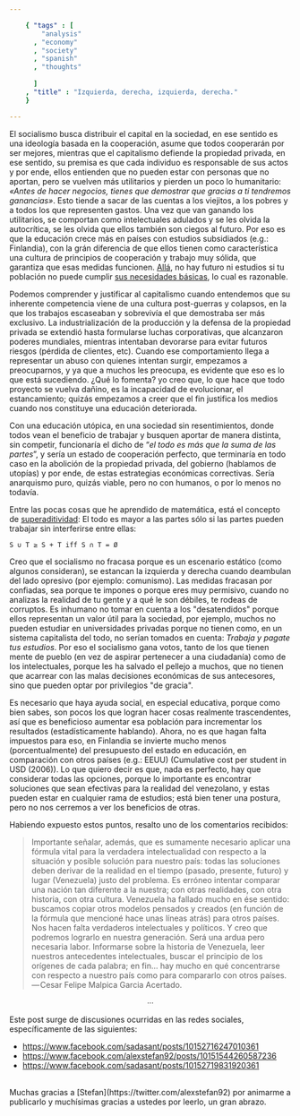 ```yaml
--- 

    { "tags" : [
        "analysis"
      , "economy"
      , "society"
      , "spanish"
      , "thoughts"
 
      ]
    , "title" : "Izquierda, derecha, izquierda, derecha."
    }

--- 
```


El socialismo busca distribuir el capital en la sociedad, en ese
sentido es una ideología basada en la cooperación, asume que todos
cooperarán por ser mejores, mientras que el capitalismo defiende la
propiedad privada, en ese sentido, su premisa es que cada individuo es
responsable de sus actos y por ende, ellos entienden que no pueden
estar con personas que no aportan, pero se vuelven más utilitarios y
pierden un poco lo humanitario: _«Antes de hacer negocios, tienes que
demostrar que gracias a ti tendremos ganancias»_. Esto tiende a sacar
de las cuentas a los viejitos, a los pobres y a todos los que
representen gastos. Una vez que van ganando los utilitarios, se
comportan como intelectuales adulados y se les olvida la autocrítica,
se les olvida que ellos también son ciegos al futuro. Por eso es que
la educación crece más en países con estudios subsidiados (e.g.:
Finlandia), con la grán diferencia de que ellos tienen como
característica una cultura de principios de cooperación y trabajo muy
sólida, que garantiza que esas medidas funcionen.
[Allá](https://bitbucket.org/sadasant/grimoire/src/master/education/edu-2013-03-31.mkd),
no hay futuro ni estudios si tu población no puede cumplir [sus
necesidades básicas](http://es.wikipedia.org/wiki/Pir%C3%A1mide_de_Maslow),
lo cual es razonable.

Podemos comprender y justificar al capitalismo cuando entendemos que
su inherente competencia viene de una cultura post-guerras y colapsos,
en la que los trabajos escaseaban y sobrevivía el que demostraba ser
más exclusivo. La industrialización de la producción y la defensa de
la propiedad privada se extendió hasta formularse luchas corporativas,
que alcanzaron poderes mundiales, mientras intentaban devorarse para
evitar futuros riesgos (pérdida de clientes, etc).  Cuando ese
comportamiento llega a representar un abuso con quienes intentan
surgir, empezamos a preocuparnos, y ya que a muchos les preocupa, es
evidente que eso es lo que está sucediendo. ¿Qué lo fomenta? yo creo
que, lo que hace que todo proyecto se vuelva dañino, es la incapacidad
de evolucionar, el estancamiento; quizás empezamos a creer que el fin
justifica los medios cuando nos constituye una educación deteriorada.

Con una educación utópica, en una sociedad sin resentimientos, donde
todos vean el beneficio de trabajar y busquen aportar de manera
distinta, sin competir, funcionaría el dicho de “_el todo es más que
la suma de las partes_”, y sería un estado de cooperación perfecto,
que terminaría en todo caso en la abolición de la propiedad privada,
del gobierno (hablamos de utopías) y por ende, de estas estrategias
económicas correctivas. Sería anarquismo puro, quizás viable, pero no
con humanos, o por lo menos no todavía.

Entre las pocas cosas que he aprendido de matemática, está el concepto
de [superaditividad](http://en.wikipedia.org/wiki/Cooperative_game#Superadditivity):
El todo es mayor a las partes sólo si las partes pueden trabajar sin
interferirse entre ellas:

    S ∪ T ≥ S + T iff S ∩ T = Ø


Creo que el socialismo no fracasa porque es un escenario estático
(como algunos consideran), se estancan la izquierda y derecha cuando
deambulan del lado opresivo (por ejemplo: comunismo). Las medidas
fracasan por confiadas, sea porque te impones o porque eres muy
permisivo, cuando no analizas la realidad de tu gente y a qué le son
débiles, te rodeas de corruptos. Es inhumano no tomar en cuenta a los
"desatendidos" porque ellos representan un valor útil para la
sociedad, por ejemplo, muchos no pueden estudiar en universidades
privadas porque no tienen como, en un sistema capitalista del todo, no
serían tomados en cuenta: _Trabaja y pagate tus estudios_. Por eso el
socialismo gana votos, tanto de los que tienen mente de pueblo (en vez
de aspirar pertenecer a una ciudadanía) como de los intelectuales,
porque les ha salvado el pellejo a muchos, que no tienen que acarrear
con las malas decisiones económicas de sus antecesores, sino que
pueden optar por privilegios "de gracia".

Es necesario que haya ayuda social, en especial educativa, porque como
bien sabes, son pocos los que logran hacer cosas realmente
trascendentes, así que es beneficioso aumentar esa población para
incrementar los resultados (estadísticamente hablando). Ahora, no es
que hagan falta impuestos para eso, en Finlandia se invierte mucho
menos (porcentualmente) del presupuesto del estado en educación, en
comparación con otros países (e.g.: EEUU) (Cumulative cost per student
in USD (2006)). Lo que quiero decir es que, nada es perfecto, hay que
considerar todas las opciones, porque lo importante es encontrar
soluciones que sean efectivas para la realidad del venezolano, y estas
pueden estar en cualquier rama de estudios; está bien tener una
postura, pero no nos cerremos a ver los beneficios de otras.

Habiendo expuesto estos puntos, resalto uno de los comentarios
recibidos:

>   Importante señalar, además, que es sumamente necesario aplicar una
    fórmula vital para la verdadera intelectualidad con respecto a la
    situación y posible solución para nuestro país: todas las
    soluciones deben derivar de la realidad en el tiempo (pasado,
    presente, futuro) y lugar (Venezuela) justo del problema. Es
    erróneo intentar comparar una nación tan diferente a la nuestra;
    con otras realidades, con otra historia, con otra cultura.
    Venezuela ha fallado mucho en ése sentido: buscamos copiar otros
    modelos pensados y creados (en función de la fórmula que mencioné
    hace unas líneas atrás) para otros países. Nos hacen falta
    verdaderos intelectuales y políticos. Y creo que podremos lograrlo
    en nuestra generación. Será una ardua pero necesaria labor.
    Informarse sobre la historia de Venezuela, leer nuestros
    antecedentes intelectuales, buscar el principio de los orígenes de
    cada palabra; en fin... hay mucho en qué concentrarse con respecto
    a nuestro país como para compararlo con otros países.  
    — Cesar Felipe Malpica Garcia Acertado.

<div style="text-align:center">
∙∙∙
</div>

Este post surge de discusiones ocurridas en las redes sociales,
específicamente de las siguientes:

-   <https://www.facebook.com/sadasant/posts/10152716247010361>
-   <https://www.facebook.com/alexstefan92/posts/10151544260587236>
-   <https://www.facebook.com/sadasant/posts/10152719831920361>

<br>
Muchas gracias a [Stefan](https://twitter.com/alexstefan92) por
animarme a publicarlo y muchísimas gracias a ustedes por leerlo, un
gran abrazo.

